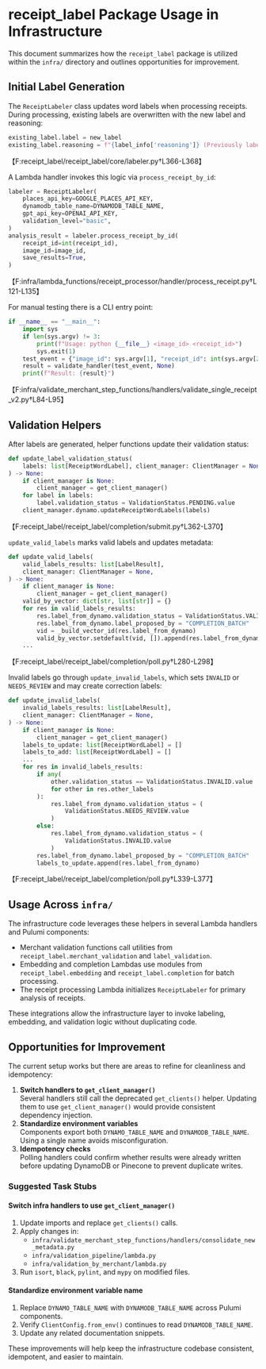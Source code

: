 # receipt_label Package Usage in Infrastructure

This document summarizes how the `receipt_label` package is utilized within the `infra/` directory and outlines opportunities for improvement.

## Initial Label Generation

The `ReceiptLabeler` class updates word labels when processing receipts. During processing, existing labels are overwritten with the new label and reasoning:

```python
existing_label.label = new_label
existing_label.reasoning = f"{label_info['reasoning']} (Previously labeled as '{old_label}': {old_reasoning})"
```
【F:receipt_label/receipt_label/core/labeler.py†L366-L368】

A Lambda handler invokes this logic via `process_receipt_by_id`:

```python
labeler = ReceiptLabeler(
    places_api_key=GOOGLE_PLACES_API_KEY,
    dynamodb_table_name=DYNAMODB_TABLE_NAME,
    gpt_api_key=OPENAI_API_KEY,
    validation_level="basic",
)
analysis_result = labeler.process_receipt_by_id(
    receipt_id=int(receipt_id),
    image_id=image_id,
    save_results=True,
)
```
【F:infra/lambda_functions/receipt_processor/handler/process_receipt.py†L121-L135】

For manual testing there is a CLI entry point:

```python
if __name__ == "__main__":
    import sys
    if len(sys.argv) != 3:
        print(f"Usage: python {__file__} <image_id> <receipt_id>")
        sys.exit(1)
    test_event = {"image_id": sys.argv[1], "receipt_id": int(sys.argv[2])}
    result = validate_handler(test_event, None)
    print(f"Result: {result}")
```
【F:infra/validate_merchant_step_functions/handlers/validate_single_receipt_v2.py†L84-L95】

## Validation Helpers

After labels are generated, helper functions update their validation status:

```python
def update_label_validation_status(
    labels: list[ReceiptWordLabel], client_manager: ClientManager = None
) -> None:
    if client_manager is None:
        client_manager = get_client_manager()
    for label in labels:
        label.validation_status = ValidationStatus.PENDING.value
    client_manager.dynamo.updateReceiptWordLabels(labels)
```
【F:receipt_label/receipt_label/completion/submit.py†L362-L370】

`update_valid_labels` marks valid labels and updates metadata:

```python
def update_valid_labels(
    valid_labels_results: list[LabelResult],
    client_manager: ClientManager = None,
) -> None:
    if client_manager is None:
        client_manager = get_client_manager()
    valid_by_vector: dict[str, list[str]] = {}
    for res in valid_labels_results:
        res.label_from_dynamo.validation_status = ValidationStatus.VALID.value
        res.label_from_dynamo.label_proposed_by = "COMPLETION_BATCH"
        vid = _build_vector_id(res.label_from_dynamo)
        valid_by_vector.setdefault(vid, []).append(res.label_from_dynamo.label)
    ...
```
【F:receipt_label/receipt_label/completion/poll.py†L280-L298】

Invalid labels go through `update_invalid_labels`, which sets `INVALID` or `NEEDS_REVIEW` and may create correction labels:

```python
def update_invalid_labels(
    invalid_labels_results: list[LabelResult],
    client_manager: ClientManager = None,
) -> None:
    if client_manager is None:
        client_manager = get_client_manager()
    labels_to_update: list[ReceiptWordLabel] = []
    labels_to_add: list[ReceiptWordLabel] = []
    ...
    for res in invalid_labels_results:
        if any(
            other.validation_status == ValidationStatus.INVALID.value
            for other in res.other_labels
        ):
            res.label_from_dynamo.validation_status = (
                ValidationStatus.NEEDS_REVIEW.value
            )
        else:
            res.label_from_dynamo.validation_status = (
                ValidationStatus.INVALID.value
            )
        res.label_from_dynamo.label_proposed_by = "COMPLETION_BATCH"
        labels_to_update.append(res.label_from_dynamo)
```
【F:receipt_label/receipt_label/completion/poll.py†L339-L377】

## Usage Across `infra/`

The infrastructure code leverages these helpers in several Lambda handlers and Pulumi components:

- Merchant validation functions call utilities from `receipt_label.merchant_validation` and `label_validation`.
- Embedding and completion Lambdas use modules from `receipt_label.embedding` and `receipt_label.completion` for batch processing.
- The receipt processing Lambda initializes `ReceiptLabeler` for primary analysis of receipts.

These integrations allow the infrastructure layer to invoke labeling, embedding, and validation logic without duplicating code.

## Opportunities for Improvement

The current setup works but there are areas to refine for cleanliness and idempotency:

1. **Switch handlers to `get_client_manager()`**  
   Several handlers still call the deprecated `get_clients()` helper. Updating them to use `get_client_manager()` would provide consistent dependency injection.
2. **Standardize environment variables**  
   Components export both `DYNAMO_TABLE_NAME` and `DYNAMODB_TABLE_NAME`. Using a single name avoids misconfiguration.
3. **Idempotency checks**  
   Polling handlers could confirm whether results were already written before updating DynamoDB or Pinecone to prevent duplicate writes.

### Suggested Task Stubs

#### Switch infra handlers to use `get_client_manager()`
1. Update imports and replace `get_clients()` calls.
2. Apply changes in:
   - `infra/validate_merchant_step_functions/handlers/consolidate_new_metadata.py`
   - `infra/validation_pipeline/lambda.py`
   - `infra/validation_by_merchant/lambda.py`
3. Run `isort`, `black`, `pylint`, and `mypy` on modified files.

#### Standardize environment variable name
1. Replace `DYNAMO_TABLE_NAME` with `DYNAMODB_TABLE_NAME` across Pulumi components.
2. Verify `ClientConfig.from_env()` continues to read `DYNAMODB_TABLE_NAME`.
3. Update any related documentation snippets.

These improvements will help keep the infrastructure codebase consistent, idempotent, and easier to maintain.
